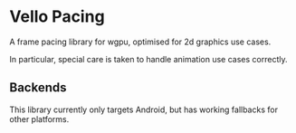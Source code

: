 # Vello Pacing

A frame pacing library for wgpu, optimised for 2d graphics use cases.

In particular, special care is taken to handle animation use cases correctly.

## Backends

This library currently only targets Android, but has working fallbacks for other platforms.

